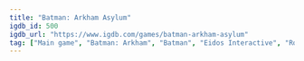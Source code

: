 ```yaml
---
title: "Batman: Arkham Asylum"
igdb_id: 500
igdb_url: "https://www.igdb.com/games/batman-arkham-asylum"
tag: ["Main game", "Batman: Arkham", "Batman", "Eidos Interactive", "Rocksteady Studios", "Playcast-media", "Warner Bros. Interactive Entertainment", "Hack and slash/Beat 'em up", "Adventure", "Single player", "Third person", "Action", "Stealth", "Open world"]
---
```

